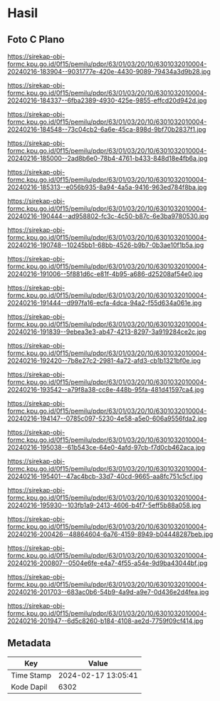 # Hasil

## Foto C Plano

https://sirekap-obj-formc.kpu.go.id/0f15/pemilu/pdpr/63/01/03/20/10/6301032010004-20240216-183904--9031777e-420e-4430-9089-79434a3d9b28.jpg

https://sirekap-obj-formc.kpu.go.id/0f15/pemilu/pdpr/63/01/03/20/10/6301032010004-20240216-184337--6fba2389-4930-425e-9855-effcd20d942d.jpg

https://sirekap-obj-formc.kpu.go.id/0f15/pemilu/pdpr/63/01/03/20/10/6301032010004-20240216-184548--73c04cb2-6a6e-45ca-898d-9bf70b2837f1.jpg

https://sirekap-obj-formc.kpu.go.id/0f15/pemilu/pdpr/63/01/03/20/10/6301032010004-20240216-185000--2ad8b6e0-78b4-4761-b433-848d18e4fb6a.jpg

https://sirekap-obj-formc.kpu.go.id/0f15/pemilu/pdpr/63/01/03/20/10/6301032010004-20240216-185313--e056b935-8a94-4a5a-9416-963ed784f8ba.jpg

https://sirekap-obj-formc.kpu.go.id/0f15/pemilu/pdpr/63/01/03/20/10/6301032010004-20240216-190444--ad958802-fc3c-4c50-b87c-6e3ba9780530.jpg

https://sirekap-obj-formc.kpu.go.id/0f15/pemilu/pdpr/63/01/03/20/10/6301032010004-20240216-190748--10245bb1-68bb-4526-b9b7-0b3ae10f1b5a.jpg

https://sirekap-obj-formc.kpu.go.id/0f15/pemilu/pdpr/63/01/03/20/10/6301032010004-20240216-191006--5f881d6c-e81f-4b95-a686-d25208af54e0.jpg

https://sirekap-obj-formc.kpu.go.id/0f15/pemilu/pdpr/63/01/03/20/10/6301032010004-20240216-191444--d997fa16-ecfa-4dca-94a2-f55d634a061e.jpg

https://sirekap-obj-formc.kpu.go.id/0f15/pemilu/pdpr/63/01/03/20/10/6301032010004-20240216-191839--9ebea3e3-ab47-4213-8297-3a919284ce2c.jpg

https://sirekap-obj-formc.kpu.go.id/0f15/pemilu/pdpr/63/01/03/20/10/6301032010004-20240216-192420--7b8e27c2-2981-4a72-afd3-cb1b1321bf0e.jpg

https://sirekap-obj-formc.kpu.go.id/0f15/pemilu/pdpr/63/01/03/20/10/6301032010004-20240216-193542--a79f8a38-cc8e-448b-95fa-481d41597ca4.jpg

https://sirekap-obj-formc.kpu.go.id/0f15/pemilu/pdpr/63/01/03/20/10/6301032010004-20240216-194147--0785c097-5230-4e58-a5e0-606a9556fda2.jpg

https://sirekap-obj-formc.kpu.go.id/0f15/pemilu/pdpr/63/01/03/20/10/6301032010004-20240216-195038--61b543ce-64e0-4afd-97cb-f7d0cb462aca.jpg

https://sirekap-obj-formc.kpu.go.id/0f15/pemilu/pdpr/63/01/03/20/10/6301032010004-20240216-195401--47ac4bcb-33d7-40cd-9665-aa8fc751c5cf.jpg

https://sirekap-obj-formc.kpu.go.id/0f15/pemilu/pdpr/63/01/03/20/10/6301032010004-20240216-195930--103fb1a9-2413-4606-b4f7-5eff5b88a058.jpg

https://sirekap-obj-formc.kpu.go.id/0f15/pemilu/pdpr/63/01/03/20/10/6301032010004-20240216-200426--48864604-6a76-4159-8949-b04448287beb.jpg

https://sirekap-obj-formc.kpu.go.id/0f15/pemilu/pdpr/63/01/03/20/10/6301032010004-20240216-200807--0504e6fe-e4a7-4f55-a54e-9d9ba43044bf.jpg

https://sirekap-obj-formc.kpu.go.id/0f15/pemilu/pdpr/63/01/03/20/10/6301032010004-20240216-201703--683ac0b6-54b9-4a9d-a9e7-0d436e2d4fea.jpg

https://sirekap-obj-formc.kpu.go.id/0f15/pemilu/pdpr/63/01/03/20/10/6301032010004-20240216-201947--6d5c8260-b184-4108-ae2d-7759f09cf414.jpg


## Metadata

| Key        | Value               |
| ---------- | ------------------- |
| Time Stamp | 2024-02-17 13:05:41 |
| Kode Dapil | 6302                |



